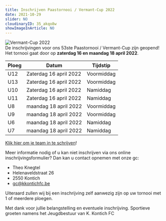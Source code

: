 ```yaml
---
title: Inschrijven Paastornooi / Vermant-Cup 2022
date: 2021-10-29
slider: NO
cloudinaryID: 35_akqo8w
showImageInArticle: NO
---
```


<div class="mb-6">
<img style="max-width: 100%; height: auto;" src="https://res.cloudinary.com/kkontichfc/image/upload/v1/nieuws/35_akqo8w" alt="Vermant-Cup 2022" />
</div>
De inschrijvingen voor ons 53ste Paastornooi / Vermant-Cup zijn geopend! Het tornooi gaat door op <strong>zaterdag 16 en maandag 18 april 2022</strong>.

| Ploeg | Datum                  | Tijdstip   |
| ----- | ---------------------- | ---------- |
| U12   | Zaterdag 16 april 2022 | Voormiddag |
| U13   | Zaterdag 16 april 2022 | Voormiddag |
| U10   | Zaterdag 16 april 2022 | Namiddag   |
| U11   | Zaterdag 16 april 2022 | Namiddag   |
| U8    | maandag 18 april 2022  | Voormiddag |
| U9    | maandag 18 april 2022  | Voormiddag |
| U6    | maandag 18 april 2022  | Namiddag   |
| U7    | maandag 18 april 2022  | Namiddag   |

[Klik hier om je team in te schrijven](https://forms.gle/Xj9cfvq1Rq5twGKd7)!

Meer informatie nodig of u kan niet inschrijven via ons online inschrijvingsformulier? Dan kan u contact opnemen met onze gc:

- Theo Knegtel
- Helenaveldstraat 26
- 2550 Kontich
- gc@kkontichfc.be

Uiteraard zullen wij bij een inschrijving zelf aanwezig zijn op uw tornooi met 1 of meerdere ploegen.

Met dank voor jullie belangstelling en eventuele inschrijving.
Sportieve groeten namens het Jeugdbestuur van K. Kontich FC
